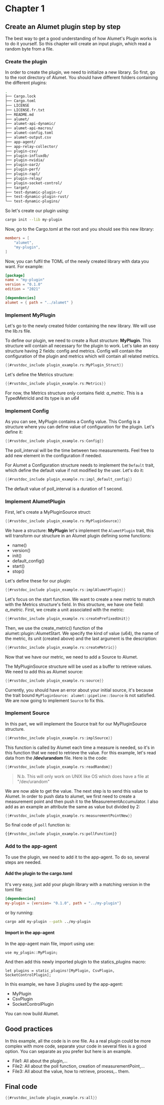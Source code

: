 # Chapter 1

## Create an Alumet plugin step by step

The best way to get a good understanding of how Alumet's Plugin works is to do it yourself. So this chapter will create an input plugin, which
read a random byte from a file.

### Create the plugin

In order to create the plugin, we need to initialize a new library. So first, go to the root directory of Alumet. You should have different
folders containing the different plugins:

```bash
.
├── Cargo.lock
├── Cargo.toml
├── LICENSE
├── LICENSE.fr.txt
├── README.md
├── alumet/
├── alumet-api-dynamic/
├── alumet-api-macros/
├── alumet-config.toml
├── alumet-output.csv
├── app-agent/
├── app-relay-collector/
├── plugin-csv/
├── plugin-influxdb/
├── plugin-nvidia/
├── plugin-oar2/
├── plugin-perf/
├── plugin-rapl/
├── plugin-relay/
├── plugin-socket-control/
├── target/
├── test-dynamic-plugin-c/
├── test-dynamic-plugin-rust/
└── test-dynamic-plugins/
```

So let's create our plugin using:

```bash
cargo init --lib my-plugin
```

Now, go to the Cargo.toml at the root and you should see this new library:

```toml
members = [
    "alumet",
    "my-plugin",
]
```

Now, you can fulfil the TOML of the newly created library with data you want. For example:

```toml
[package]
name = "my-plugin"
version = "0.1.0"
edition = "2021"

[dependencies]
alumet = { path = "../alumet" }
```

### Implement MyPlugin

Let's go to the newly created folder containing the new library. We will use the lib.rs file.

To define our plugin, we need to create a Rust structure: **MyPlugin**. This structure will contain all necessary for the plugin to work.
Let's take an easy structure having 2 fields: config and metrics. Config will contain the configuration of the plugin and metrics which
will contain all related metrics.

```rust 
{{#rustdoc_include plugin_example.rs:MyPlugin_Struct}}
```

Let's define the Metrics structure:

```rust
{{#rustdoc_include plugin_example.rs:Metrics}}
```

For now, the Metrics structure only contains field: *a_metric*. This is a TypedMetricId and its type is an *u64*

### Implement Config

As you can see, MyPlugin contains a Config value. This Config is a structure where you can define value of configuration for the plugin.
Let's define it:

```rust
{{#rustdoc_include plugin_example.rs:Config}}
```

The poll_interval will be the time between two measurements. Feel free to add new element in the configuration if needed.

For Alumet a Configuration structure needs to implement the `Default` trait, which define the default value if not modified by the user.
Let's do it:

```rust
{{#rustdoc_include plugin_example.rs:impl_default_config}}
```

The default value of poll_interval is a duration of 1 second.

### Implement AlumetPlugin

First, let's create a MyPluginSource struct:

```rust
{{#rustdoc_include plugin_example.rs:MyPluginSource}}
```

We have a structure: **MyPlugin** let's implement the `AlumetPlugin` trait, this will transform our structure in an Alumet plugin
defining some functions:

- name()
- version()
- init()
- default_config()
- start()
- stop()

Let's define these for our plugin:

```rust
{{#rustdoc_include plugin_example.rs:implAlumetPlugin}}
```

Let's focus on the start function.
We want to create a new metric to match with the Metrics structure's field. In this structure, we have one field: *a_metric*.
First, we create a unit associated with the metric:

```rust
{{#rustdoc_include plugin_example.rs:createPrefixedUnit}}
```

Then, we use the create_metric() function of the alumet::plugin::AlumetStart. We specify the kind of value (u64), the name
of the metric, its unit (created above) and the last argument is the description:

```rust
{{#rustdoc_include plugin_example.rs:createMetric}}
```

Now that we have our metric, we need to add a Source to Alumet.

The MyPluginSource structure will be used as a buffer to retrieve values. We need to add this as Alumet source:

```rust
{{#rustdoc_include plugin_example.rs:source}}
```

Currently, you should have an error about your initial source, it's because the trait bound
`MyPluginSource: alumet::pipeline::Source` is not satisfied. We are now going to implement `Source` to fix this.

### Implement Source

In this part, we will implement the Source trait for our MyPluginSource structure.

```rust
{{#rustdoc_include plugin_example.rs:implSource}}
```

This function is called by Alumet each time a measure is needed, so it's in this function that we need to retrieve the value.
For this example, let's read data from the **/dev/urandom** file.
Here is the code:

```rust
{{#rustdoc_include plugin_example.rs:readRandom}}
```

> N.b. This will only work on UNIX like OS which does have a file at "/dev/urandom"

We are now able to get the value. The next step is to send this value to Alumet.
In order to push data to alumet, we first need to create a measurement point and then push it to the MeasurementAccumulator.
I also add as an example an attribute the same as value but divided by 2:

```rust
{{#rustdoc_include plugin_example.rs:measurementPointNew}}
```

So final code of `poll` function is:

```rust,ignore
{{#rustdoc_include plugin_example.rs:pollFunction}}
```

### Add to the app-agent

To use the plugin, we need to add it to the app-agent. To do so, several steps are needed.

#### Add the plugin to the cargo.toml

It's very easy, just add your plugin library with a matching version in the toml file:

```toml
[dependencies]
my-plugin = {version= "0.1.0", path = "../my-plugin"}
```

or by running:

```bash
cargo add my-plugin --path ../my-plugin
```

#### Import in the app-agent

In the app-agent main file, import using use:

```rust,ignore
use my_plugin::MyPlugin;
```

And then add this newly imported plugin to the statics_plugins macro:

```rust,ignore
let plugins = static_plugins![MyPlugin, CsvPlugin, SocketControlPlugin];
```

In this example, we have 3 plugins used by the app-agent:

- MyPlugin
- CsvPlugin
- SocketControlPlugin

You can now build Alumet.

## Good practices

In this example, all the code is in one file. As a real plugin could be more complex with more code, separate your 
code in several files is a good option. You can separate as you prefer but here is an example.
- File1: All about the plugin,...
- File2: All about the poll function, creation of measurementPoint,...  
- File3: All about the value, how to retrieve, process,.. them.

## Final code

```rust
{{#rustdoc_include plugin_example.rs:all}}
```
